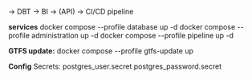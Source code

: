 -> DBT
-> BI
-> (API)
-> CI/CD pipeline


**services**
docker compose --profile database up -d
docker compose --profile administration up -d
docker compose --profile pipeline up -d

**GTFS update:**
docker compose --profile gtfs-update up


**Config**
Secrets:
postgres_user.secret
postgres_password.secret
